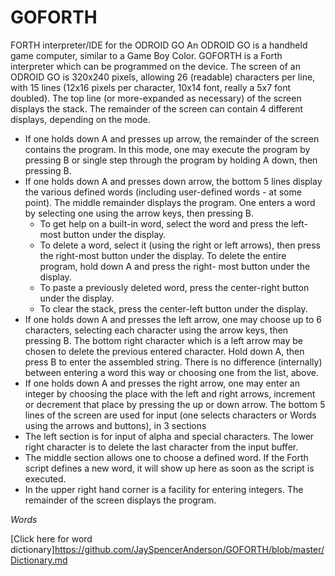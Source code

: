# GOFORTH
FORTH interpreter/IDE for the ODROID GO
An ODROID GO is a handheld game computer, similar to a Game Boy Color.
GOFORTH is a Forth interpreter which can be programmed on the device.
The screen of an ODROID GO is 320x240 pixels, allowing 26 (readable)
characters per line, with 15 lines (12x16 pixels per character, 10x14 font, really a 5x7 font doubled).
The top line (or more-expanded as necessary) of the screen displays the stack.
The remainder of the screen can contain 4 different displays, depending on the mode.
- If one holds down A and presses up arrow, the remainder of the screen contains the program.
  In this mode, one may execute the program by pressing B or single step through the program
  by holding A down, then pressing B.
- If one holds down A and presses down arrow, the bottom 5 lines display the various defined 
  words (including user-defined words - at some point).  The middle remainder displays the
  program.  One enters a word by selecting one using the arrow keys, then pressing B.
  - To get help on a built-in word, select the word and press the left-most button under the
    display.
  - To delete a word, select it (using the right or left arrows), then press the right-most
    button under the display.  To delete the entire program, hold down A and press the right-
    most button under the display.
  - To paste a previously deleted word, press the center-right button under the display.
  - To clear the stack, press the center-left button under the display.
- If one holds down A and presses the left arrow, one may choose up to 6 characters, selecting
  each character using the arrow keys, then pressing B.  The bottom right character which is
  a left arrow may be chosen to delete the previous entered character.  Hold down A, then 
  press B to enter the assembled string.  There is no difference (internally) between 
  entering a word this way or choosing one from the list, above.
- If one holds down A and presses the right arrow, one may enter an integer by choosing the
  place with the left and right arrows, increment or decrement that place by pressing the 
  up or down arrow.
The bottom 5 lines of the screen are used for input (one selects characters or Words using the
arrows and buttons), in 3 sections
- The left section is for input of alpha and special characters.  The lower right character is to delete the last character from the input buffer.
- The middle section allows one to choose a defined word.  If the Forth script defines a new word, it will show up here as soon as the script is executed.
- In the upper right hand corner is a facility for entering integers.
The remainder of the screen displays the program.

*Words*

[Click here for word dictionary]https://github.com/JaySpencerAnderson/GOFORTH/blob/master/Dictionary.md
